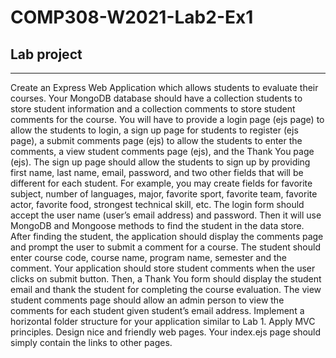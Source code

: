 # COMP308-W2021-Lab2-Ex1
## Lab project
---
Create an Express Web Application which allows students to evaluate their courses. 
Your MongoDB database should have a collection students to store student information and a 
collection comments to store student comments for the course. You will have to provide a login page (ejs page)
to allow the students to login, a sign up page for students to register (ejs page), a submit comments page (ejs) to 
allow the students to enter the comments, a view student comments page (ejs), and the Thank You page (ejs). 
The sign up page should allow the students to sign up by providing first name, last name, email, password,
and two other fields that will be different for each student. For example, you may create fields for favorite 
subject, number of languages, major, favorite sport, favorite team, favorite actor, favorite food, strongest technical skill, etc.
The login form should accept the user name (user’s email address) and password.
Then it will use MongoDB and Mongoose methods to find the student in the data store. After finding the student, the application should display 
the comments page and prompt the user to submit a comment for a course.
The student should enter course code, course name, program name, semester and the comment. 
Your application should store student comments when the user clicks on submit button. 
Then, a Thank You form should display the student email and thank the student for completing the course evaluation.
The view student comments page should allow an admin person to view the comments for each student given student’s email address. 
Implement a horizontal folder structure for your application similar to Lab 1. Apply MVC principles. Design nice and friendly web pages. 
Your index.ejs page should simply contain the links to other pages.


